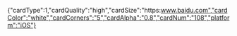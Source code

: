 {"cardType":1,"cardQuality":"high","cardSize":"https:www.baidu.com","cardColor":"white","cardCorners":"5","cardAlpha":"0.8","cardNum":"108","platform":"iOS"}
